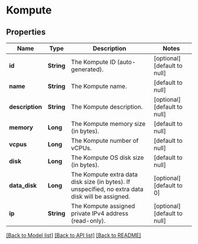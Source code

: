 # Kompute
## Properties

| Name | Type | Description | Notes |
|------------ | ------------- | ------------- | -------------|
| **id** | **String** | The Kompute ID (auto-generated). | [optional] [default to null] |
| **name** | **String** | The Kompute name. | [default to null] |
| **description** | **String** | The Kompute description. | [optional] [default to null] |
| **memory** | **Long** | The Kompute memory size (in bytes). | [default to null] |
| **vcpus** | **Long** | The Kompute number of vCPUs. | [default to null] |
| **disk** | **Long** | The Kompute OS disk size (in bytes). | [default to null] |
| **data\_disk** | **Long** | The Kompute extra data disk size (in bytes). If unspecified, no extra data disk will be assigned. | [optional] [default to 0] |
| **ip** | **String** | The Kompute assigned private IPv4 address (read-only). | [optional] [default to null] |

[[Back to Model list]](../README.md#documentation-for-models) [[Back to API list]](../README.md#documentation-for-api-endpoints) [[Back to README]](../README.md)

